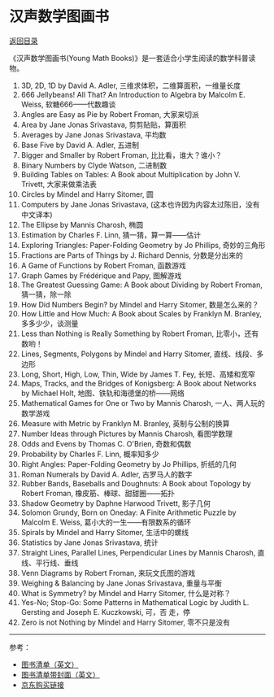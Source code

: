 # 汉声数学图画书

[返回目录](index.md)

《汉声数学图画书(Young Math Books)》是一套适合小学生阅读的数学科普读物。

1. 3D, 2D, 1D by David A. Adler, 三维求体积，二维算面积，一维量长度
1. 666 Jellybeans! All That? An Introduction to Algebra by Malcolm E. Weiss, 软糖666——代数趣谈
1. Angles are Easy as Pie by Robert Froman, 大家来切派
1. Area by Jane Jonas Srivastava, 剪剪贴贴，算面积
1. Averages by Jane Jonas Srivastava, 平均数
1. Base Five by David A. Adler, 五进制
1. Bigger and Smaller by Robert Froman, 比比看，谁大？谁小？
1. Binary Numbers by Clyde Watson, 二进制数
1. Building Tables on Tables: A Book about Multiplication by John V. Trivett, 大家来做乘法表
1. Circles by Mindel and Harry Sitomer, 圆
1. Computers by Jane Jonas Srivastava, (这本也许因为内容太过陈旧，没有中文译本)
1. The Ellipse by Mannis Charosh, 椭圆
1. Estimation by Charles F. Linn, 猜一猜，算一算——估计
1. Exploring Triangles: Paper-Folding Geometry by Jo Phillips, 奇妙的三角形
1. Fractions are Parts of Things by J. Richard Dennis, 分数是分出来的
1. A Game of Functions by Robert Froman, 函数游戏
1. Graph Games by Frédérique and Papy, 图解游戏
1. The Greatest Guessing Game: A Book about Dividing by Robert Froman, 猜一猜，除一除
1. How Did Numbers Begin? by Mindel and Harry Sitomer, 数是怎么来的？
1. How Little and How Much: A Book about Scales by Franklyn M. Branley, 多多少少，谈测量
1. Less than Nothing is Really Something by Robert Froman, 比零小，还有数哟！
1. Lines, Segments, Polygons by Mindel and Harry Sitomer, 直线、线段、多边形
1. Long, Short, High, Low, Thin, Wide by James T. Fey, 长短、高矮和宽窄
1. Maps, Tracks, and the Bridges of Konigsberg: A Book about Networks by Michael Holt, 地图、铁轨和海德堡的桥——网络
1. Mathematical Games for One or Two by Mannis Charosh, 一人、两人玩的数学游戏
1. Measure with Metric by Franklyn M. Branley, 英制与公制的换算
1. Number Ideas through Pictures by Mannis Charosh, 看图学数理
1. Odds and Evens by Thomas C. O'Brien, 奇数和偶数
1. Probability by Charles F. Linn, 概率知多少
1. Right Angles: Paper-Folding Geometry by Jo Phillips, 折纸的几何
1. Roman Numerals by David A. Adler, 古罗马人的数字
1. Rubber Bands, Baseballs and Doughnuts: A Book about Topology by Robert Froman, 橡皮筋、棒球、甜甜圈——拓扑
1. Shadow Geometry by Daphne Harwood Trivett, 影子几何
1. Solomon Grundy, Born on Oneday: A Finite Arithmetic Puzzle by Malcolm E. Weiss, 葛小大的一生——有限数系的循环
1. Spirals by Mindel and Harry Sitomer, 生活中的螺线
1. Statistics by Jane Jonas Srivastava, 统计
1. Straight Lines, Parallel Lines, Perpendicular Lines by Mannis Charosh, 直线、平行线、垂线
1. Venn Diagrams by Robert Froman, 来玩文氏图的游戏
1. Weighing & Balancing by Jane Jonas Srivastava, 重量与平衡
1. What is Symmetry? by Mindel and Harry Sitomer, 什么是对称？
1. Yes-No; Stop-Go: Some Patterns in Mathematical Logic by Judith L. Gersting and Joseph E. Kuczkowski, 可，否 走，停
1. Zero is not Nothing by Mindel and Harry Sitomer, 零不只是没有

---

参考：

* [图书清单（英文）](http://www.belovedbooks.net/Articles/Young-Math-Books.html)
* [图书清单带封面（英文）](https://www.goodreads.com/series/164944-crowell-young-math-books)
* [京东购买链接](https://item.jd.com/56959654712.html)
